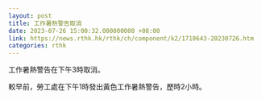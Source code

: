 ```yaml
---
layout: post
title: 工作暑熱警告取消
date: 2023-07-26 15:00:32.000000000 +08:00
link: https://news.rthk.hk/rthk/ch/component/k2/1710643-20230726.htm
categories: rthk
---
```


工作暑熱警告在下午3時取消。

較早前，勞工處在下午1時發出黃色工作暑熱警告，歷時2小時。
